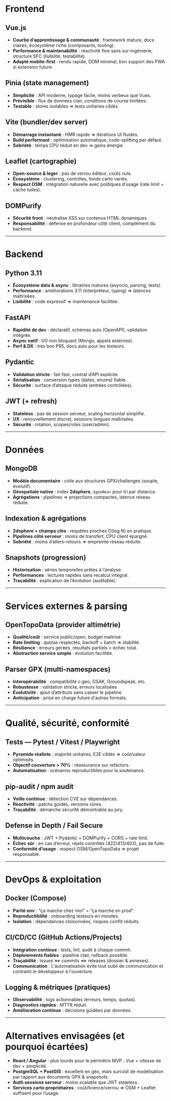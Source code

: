 # Frontend

## Vue.js
- **Courbe d’apprentissage & communauté** : framework mature, docs claires, écosystème riche (composants, tooling).
- **Performance & maintenabilité** : réactivité fine sans sur-ingénierie, structure SFC (lisibilité, testabilité).
- **Adapté mobile-first** : rendu rapide, DOM minimal, bon support des PWA si extension future.

## Pinia (state management)
- **Simplicité** : API moderne, typage facile, moins verbeux que Vuex.
- **Prévisible** : flux de données clair, conditions de course limitées.
- **Testable** : stores isolables => tests unitaires ciblés.

## Vite (bundler/dev server)
- **Démarrage instantané** : HMR rapide => itérations UI fluides.
- **Build performant** : optimisation automatique, code-splitting par défaut.
- **Sobriété** : temps CPU réduit en dev => gains énergie.

## Leaflet (cartographie)
- **Open-source & léger** : pas de verrou éditeur, coûts nuls.
- **Écosystème** : clustering, contrôles, fonds carto variés.
- **Respect OSM** : intégration naturelle avec politiques d’usage (rate limit + cache tuiles).

## DOMPurify
- **Sécurité front** : neutralise XSS sur contenus HTML dynamiques.
- **Responsabilité** : défense en profondeur côté client, complément du backend.

---

# Backend

## Python 3.11
- **Écosystème data & async** : librairies matures (asyncio, parsing, tests).
- **Performance** : améliorations 3.11 (interpréteur, typing) => latences maîtrisées.
- **Lisibilité** : code expressif => maintenance facilitée.

## FastAPI
- **Rapidité de dev** : déclaratif, schémas auto (OpenAPI), validation intégrée.
- **Async natif** : I/O non bloquant (Mongo, appels externes).
- **Perf & DX** : très bon P95, docs auto pour les testeurs.

## Pydantic
- **Validation stricte** : fail-fast, contrat d’API explicite.
- **Sérialisation** : conversion types (dates, enums) fiable.
- **Sécurité** : surface d’attaque réduite (entrées contrôlées).

## JWT (+ refresh)
- **Stateless** : pas de session serveur, scaling horizontal simplifié.
- **UX** : renouvellement discret, sessions longues maîtrisées.
- **Sécurité** : rotation, scopes/roles (user/admin).

---

# Données

## MongoDB
- **Modèle documentaire** : colle aux structures GPX/challenges (souple, évolutif).
- **Géospatiale native** : index **2dsphere**, `$geoNear` pour tri par distance.
- **Agrégations** : pipelines => projections compactes, latence réseau réduite.

## Indexation & agrégations
- **2dsphere + champs clés** : requêtes proches O(log N) en pratique.
- **Pipelines côté serveur** : moins de transfert, CPU client épargné.
- **Sobriété** : moins d’allers-retours => empreinte réseau réduite.

## Snapshots (progression)
- **Historisation** : séries temporelles prêtes à l’analyse.
- **Performances** : lectures rapides sans recalcul intégral.
- **Traçabilité** : explication de l’évolution (auditable).

---

# Services externes & parsing

## OpenTopoData (provider altimétrie)
- **Qualité/coût** : service public/open, budget maîtrisé.
- **Rate limiting** : quotas respectés, backoff + batch => stabilité.
- **Résilience** : erreurs gérées, résultats partiels > échec total.
- **Abstraction service simple** : évolution facilitée.

## Parser GPX (multi-namespaces)
- **Interopérabilité** : compatibilité c:geo, GSAK, Groundspeak, etc.
- **Robustesse** : validation stricte, erreurs localisées.
- **Évolutivité** : ajout d’attributs sans casser le pipeline.
- **Anticipation** : prise en charge future d'autres formats.

---

# Qualité, sécurité, conformité

## Tests — Pytest / Vitest / Playwright
- **Pyramide réaliste** : majorité unitaires, E2E ciblés => coût/valeur optimisés.
- **Objectif couverture > 70%** : réassurance sur refactors.
- **Automatisation** : scénarios reproductibles pour la soutenance.

## pip-audit / npm audit
- **Veille continue** : détection CVE sur dépendances.
- **Réactivité** : patchs guidés, versions sûres.
- **Traçabilité** : démarche sécurité démontrable au jury.

## Defense in Depth / Fail Secure
- **Multicouche** : JWT + Pydantic + DOMPurify + CORS + rate limit.
- **Échec sûr** : en cas d’erreur, rejets contrôlés (422/413/403), pas de fuite.
- **Conformité d’usage** : respect OSM/OpenTopoData => projet responsable.

---

# DevOps & exploitation

## Docker (Compose)
- **Parité env** : “ça marche chez moi” = “ça marche en prod”.
- **Reproductibilité** : onboarding testeurs en minutes.
- **Isolation** : dépendances cloisonnées, risques conflit réduits.

## CI/CD/CC (GitHub Actions/Projects)
- **Intégration continue** : tests, lint, audit à chaque commit.
- **Déploiements fiables** : pipeline clair, rollback possible.
- **Traçabilité** : issues <=> commits <=> releases (dossier & annexes).
- **Communication** : L'automatisation évite tout oubli de communication et contraint le développeur à l'ouverture.

## Logging & métriques (pratiques)
- **Observabilité** : logs actionnables (erreurs, temps, quotas).
- **Diagnostics rapides** : MTTR réduit.
- **Amélioration continue** : décisions guidées par données.

---

# Alternatives envisagées (et pourquoi écartées)

- **React / Angular** : plus lourds pour le périmètre MVP ; Vue = vitesse de dev + simplicité.
- **PostgreSQL + PostGIS** : excellent en géo, mais surcoût de modélisation par rapport aux documents GPX & snapshots.
- **Auth sessions serveur** : moins scalable que JWT stateless.
- **Services carto propriétaires** : coût/licence/verrou => OSM + Leaflet suffisent pour l’usage.
